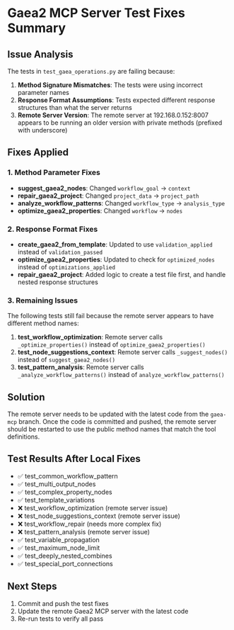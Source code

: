 # Gaea2 MCP Server Test Fixes Summary

## Issue Analysis

The tests in `test_gaea_operations.py` are failing because:

1. **Method Signature Mismatches**: The tests were using incorrect parameter names
2. **Response Format Assumptions**: Tests expected different response structures than what the server returns
3. **Remote Server Version**: The remote server at 192.168.0.152:8007 appears to be running an older version with private methods (prefixed with underscore)

## Fixes Applied

### 1. Method Parameter Fixes

- **suggest_gaea2_nodes**: Changed `workflow_goal` → `context`
- **repair_gaea2_project**: Changed `project_data` → `project_path`
- **analyze_workflow_patterns**: Changed `workflow_type` → `analysis_type`
- **optimize_gaea2_properties**: Changed `workflow` → `nodes`

### 2. Response Format Fixes

- **create_gaea2_from_template**: Updated to use `validation_applied` instead of `validation_passed`
- **optimize_gaea2_properties**: Updated to check for `optimized_nodes` instead of `optimizations_applied`
- **repair_gaea2_project**: Added logic to create a test file first, and handle nested response structures

### 3. Remaining Issues

The following tests still fail because the remote server appears to have different method names:

1. **test_workflow_optimization**: Remote server calls `_optimize_properties()` instead of `optimize_gaea2_properties()`
2. **test_node_suggestions_context**: Remote server calls `_suggest_nodes()` instead of `suggest_gaea2_nodes()`
3. **test_pattern_analysis**: Remote server calls `_analyze_workflow_patterns()` instead of `analyze_workflow_patterns()`

## Solution

The remote server needs to be updated with the latest code from the `gaea-mcp` branch. Once the code is committed and pushed, the remote server should be restarted to use the public method names that match the tool definitions.

## Test Results After Local Fixes

- ✅ test_common_workflow_pattern
- ✅ test_multi_output_nodes
- ✅ test_complex_property_nodes
- ✅ test_template_variations
- ❌ test_workflow_optimization (remote server issue)
- ❌ test_node_suggestions_context (remote server issue)
- ❌ test_workflow_repair (needs more complex fix)
- ❌ test_pattern_analysis (remote server issue)
- ✅ test_variable_propagation
- ✅ test_maximum_node_limit
- ✅ test_deeply_nested_combines
- ✅ test_special_port_connections

## Next Steps

1. Commit and push the test fixes
2. Update the remote Gaea2 MCP server with the latest code
3. Re-run tests to verify all pass

